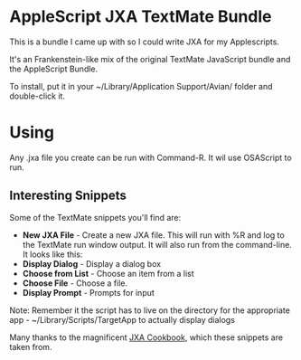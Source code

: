 # AppleScript JXA TextMate Bundle

This is a bundle I came up with so I could write JXA for my Applescripts.

It's an Frankenstein-like mix of the original TextMate JavaScript bundle and the AppleScript Bundle.

To install, put it in your ~/Library/Application Support/Avian/ folder and double-click it.

# Using

Any .jxa file you create can be run with Command-R. It wil use OSAScript to run.

## Interesting Snippets

Some of the TextMate snippets you'll find are:

* **New JXA File** - Create a new JXA file. This will run with %R and log to the TextMate run window output. It will also run from the command-line. It looks like this:
* **Display Dialog** - Display a dialog box
* **Choose from List** - Choose an item from a list
* **Choose File** - Choose a file.
* **Display Prompt** - Prompts for input


Note: Remember it the script has to live on the directory for the appropriate app - ~/Library/Scripts/TargetApp to actually display dialogs


Many thanks to the magnificent [JXA Cookbook](https://github.com/dtinth/JXA-Cookbook), which these snippets are taken from.
